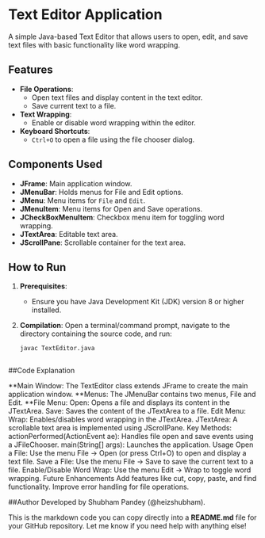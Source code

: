 # Text Editor Application

A simple Java-based Text Editor that allows users to open, edit, and save text files with basic functionality like word wrapping.

## Features
- **File Operations**:
  - Open text files and display content in the text editor.
  - Save current text to a file.
- **Text Wrapping**:
  - Enable or disable word wrapping within the editor.
- **Keyboard Shortcuts**:
  - `Ctrl+O` to open a file using the file chooser dialog.
  
## Components Used
- **JFrame**: Main application window.
- **JMenuBar**: Holds menus for File and Edit options.
- **JMenu**: Menu items for `File` and `Edit`.
- **JMenuItem**: Menu items for Open and Save operations.
- **JCheckBoxMenuItem**: Checkbox menu item for toggling word wrapping.
- **JTextArea**: Editable text area.
- **JScrollPane**: Scrollable container for the text area.

## How to Run

1. **Prerequisites**: 
   - Ensure you have Java Development Kit (JDK) version 8 or higher installed.

2. **Compilation**: 
   Open a terminal/command prompt, navigate to the directory containing the source code, and run:
   ```bash
   javac TextEditor.java



##Code Explanation

**Main Window: The TextEditor class extends JFrame to create the main application window.
**Menus: The JMenuBar contains two menus, File and Edit.
**File Menu:
Open: Opens a file and displays its content in the JTextArea.
Save: Saves the content of the JTextArea to a file.
Edit Menu:
Wrap: Enables/disables word wrapping in the JTextArea.
JTextArea: A scrollable text area is implemented using JScrollPane.
Key Methods:
actionPerformed(ActionEvent ae): Handles file open and save events using a JFileChooser.
main(String[] args): Launches the application.
Usage
Open a File: Use the menu File -> Open (or press Ctrl+O) to open and display a text file.
Save a File: Use the menu File -> Save to save the current text to a file.
Enable/Disable Word Wrap: Use the menu Edit -> Wrap to toggle word wrapping.
Future Enhancements
Add features like cut, copy, paste, and find functionality.
Improve error handling for file operations.


##Author
Developed by Shubham Pandey (@heizshubham).


This is the markdown code you can copy directly into a **README.md** file for your GitHub repository. Let me know if you need help with anything else!
